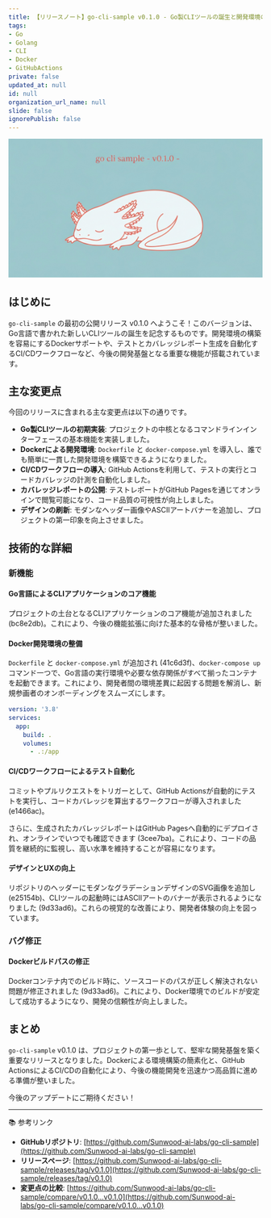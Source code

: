 ```yaml
---
title: 【リリースノート】go-cli-sample v0.1.0 - Go製CLIツールの誕生と開発環境の整備
tags:
- Go
- Golang
- CLI
- Docker
- GitHubActions
private: false
updated_at: null
id: null
organization_url_name: null
slide: false
ignorePublish: false
---
```


![imagen-4-ultra_2025-10-24T12-53-51-410Z_a_minimalistic_line_art_of_a_sleepy_axolotl__illus_1.png](https://raw.githubusercontent.com/Sunwood-ai-labs/go-cli-sample/main/generated-images/release-v0.1.0-20251024_125254/imagen-4-ultra_2025-10-24T12-53-51-410Z_a_minimalistic_line_art_of_a_sleepy_axolotl__illus_1.png)

## はじめに
`go-cli-sample` の最初の公開リリース v0.1.0 へようこそ！このバージョンは、Go言語で書かれた新しいCLIツールの誕生を記念するものです。開発環境の構築を容易にするDockerサポートや、テストとカバレッジレポート生成を自動化するCI/CDワークフローなど、今後の開発基盤となる重要な機能が搭載されています。

## 主な変更点
今回のリリースに含まれる主な変更点は以下の通りです。

- **Go製CLIツールの初期実装**: プロジェクトの中核となるコマンドラインインターフェースの基本機能を実装しました。
- **Dockerによる開発環境**: `Dockerfile` と `docker-compose.yml` を導入し、誰でも簡単に一貫した開発環境を構築できるようになりました。
- **CI/CDワークフローの導入**: GitHub Actionsを利用して、テストの実行とコードカバレッジの計測を自動化しました。
- **カバレッジレポートの公開**: テストレポートがGitHub Pagesを通じてオンラインで閲覧可能になり、コード品質の可視性が向上しました。
- **デザインの刷新**: モダンなヘッダー画像やASCIIアートバナーを追加し、プロジェクトの第一印象を向上させました。

## 技術的な詳細
### 新機能
#### Go言語によるCLIアプリケーションのコア機能
プロジェクトの土台となるCLIアプリケーションのコア機能が追加されました (bc8e2db)。これにより、今後の機能拡張に向けた基本的な骨格が整いました。

#### Docker開発環境の整備
`Dockerfile` と `docker-compose.yml` が追加され (41c6d3f)、`docker-compose up` コマンド一つで、Go言語の実行環境や必要な依存関係がすべて揃ったコンテナを起動できます。これにより、開発者間の環境差異に起因する問題を解消し、新規参画者のオンボーディングをスムーズにします。

```yaml:docker-compose.yml
version: '3.8'
services:
  app:
    build: .
    volumes:
      - .:/app
```

#### CI/CDワークフローによるテスト自動化
コミットやプルリクエストをトリガーとして、GitHub Actionsが自動的にテストを実行し、コードカバレッジを算出するワークフローが導入されました (e1466ac)。

さらに、生成されたカバレッジレポートはGitHub Pagesへ自動的にデプロイされ、オンラインでいつでも確認できます (3cee7ba)。これにより、コードの品質を継続的に監視し、高い水準を維持することが容易になります。

#### デザインとUXの向上
リポジトリのヘッダーにモダンなグラデーションデザインのSVG画像を追加し (e25154b)、CLIツールの起動時にはASCIIアートのバナーが表示されるようになりました (9d33ad6)。これらの視覚的な改善により、開発者体験の向上を図っています。

### バグ修正
#### Dockerビルドパスの修正
Dockerコンテナ内でのビルド時に、ソースコードのパスが正しく解決されない問題が修正されました (9d33ad6)。これにより、Docker環境でのビルドが安定して成功するようになり、開発の信頼性が向上しました。

## まとめ
`go-cli-sample` v0.1.0 は、プロジェクトの第一歩として、堅牢な開発基盤を築く重要なリリースとなりました。Dockerによる環境構築の簡素化と、GitHub ActionsによるCI/CDの自動化により、今後の機能開発を迅速かつ高品質に進める準備が整いました。

今後のアップデートにご期待ください！

---
📚 参考リンク
- **GitHubリポジトリ**: [https://github.com/Sunwood-ai-labs/go-cli-sample](https://github.com/Sunwood-ai-labs/go-cli-sample)
- **リリースページ**: [https://github.com/Sunwood-ai-labs/go-cli-sample/releases/tag/v0.1.0](https://github.com/Sunwood-ai-labs/go-cli-sample/releases/tag/v0.1.0)
- **変更点の比較**: [https://github.com/Sunwood-ai-labs/go-cli-sample/compare/v0.1.0...v0.1.0](https://github.com/Sunwood-ai-labs/go-cli-sample/compare/v0.1.0...v0.1.0)
